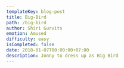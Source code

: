 ```yaml
---
templateKey: blog-post
title: Big-Bird
path: /big-bird
author: Shiri Gurvits
emotion: Amused
difficulty: easy
isCompleted: false
date: 2018-01-07T00:00:00+07:00
description: Jonny to dress up as Big Bird
---
```


